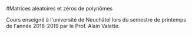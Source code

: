 #Matrices aléatoires et zéros de polynômes

Cours enseigné à l'université de Neuchâtel lors du semestre de printemps 
de l'année 2018-2019 par le Prof. Alain Valette.
